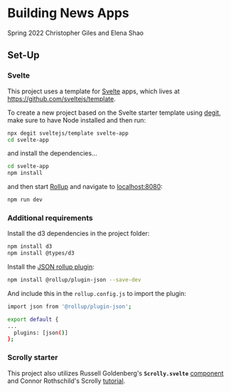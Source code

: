 # Building News Apps

Spring 2022
Christopher Giles and Elena Shao

## Set-Up

### Svelte

This project uses a template for [Svelte](https://svelte.dev) apps, which lives at https://github.com/sveltejs/template.

To create a new project based on the Svelte starter template using [degit](https://github.com/Rich-Harris/degit), make sure to have Node installed and then run:

```bash
npx degit sveltejs/template svelte-app
cd svelte-app
```

and install the dependencies...

```bash
cd svelte-app
npm install
```

and then start [Rollup](https://rollupjs.org) and navigate to [localhost:8080](http://localhost:8080):

```bash
npm run dev
```

### Additional requirements

Install the d3 dependencies in the project folder:

```bash
npm install d3
npm install @types/d3
```

Install the [JSON rollup plugin](https://github.com/rollup/plugins/tree/master/packages/json):

```bash
npm install @rollup/plugin-json --save-dev
```

And include this in the `rollup.config.js` to import the plugin:

```bash
import json from '@rollup/plugin-json';

export default {
...
  plugins: [json()]
};
```

### Scrolly starter

This project also utilizes Russell Goldenberg's **`Scrolly.svelte`** [component](https://svelte.dev/repl/3d3736e634c9404ea8ec2ef7b87e2053?version=3.42.4) and Connor Rothschild's Scrolly [tutorial](https://www.connorrothschild.com/post/svelte-scrollytelling#step-0a-understand-russells-ltscrolly-gt).

```

```
